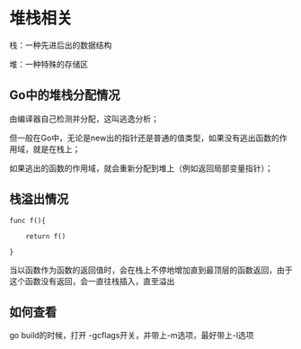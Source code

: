 # 堆栈相关

栈：一种先进后出的数据结构

堆：一种特殊的存储区

## Go中的堆栈分配情况

由编译器自己检测并分配，这叫逃逸分析；

但一般在Go中，无论是new出的指针还是普通的值类型，如果没有逃出函数的作用域，就是在栈上；

如果逃出的函数的作用域，就会重新分配到堆上（例如返回局部变量指针）；

## 栈溢出情况

```
func f(){

	return f()

}
```

当以函数作为函数的返回值时，会在栈上不停地增加直到最顶层的函数返回，由于这个函数没有返回，会一直往栈插入，直至溢出

## 如何查看

go build的时候，打开 -gcflags开关，并带上-m选项，最好带上-l选项
